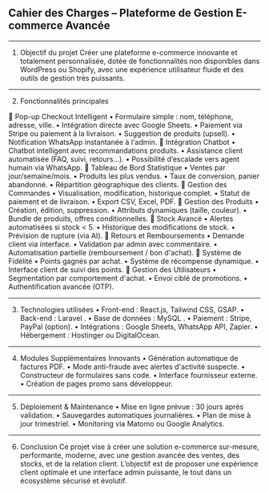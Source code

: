 ﻿## Cahier des Charges – Plateforme de Gestion E-commerce Avancée
________________________________________
1. Objectif du projet
Créer une plateforme e-commerce innovante et totalement personnalisée, dotée de fonctionnalités non disponibles dans WordPress ou Shopify, avec une expérience utilisateur fluide et des outils de gestion très puissants.
________________________________________
2. Fonctionnalités principales

🔹 Pop-up Checkout Intelligent
•	Formulaire simple : nom, téléphone, adresse, ville.
•	Intégration directe avec Google Sheets.
•	Paiement via Stripe ou paiement à la livraison.
•	Suggestion de produits (upsell).
•	Notification WhatsApp instantanée à l'admin.
🔹 Intégration Chatbot
•	Chatbot intelligent avec recommandations produits.
•	Assistance client automatisée (FAQ, suivi, retours...).
•	Possibilité d’escalade vers agent humain via WhatsApp.
🔹 Tableau de Bord Statistique
•	Ventes par jour/semaine/mois.
•	Produits les plus vendus.
•	Taux de conversion, panier abandonné.
•	Répartition géographique des clients.
🔹 Gestion des Commandes
•	Visualisation, modification, historique complet.
•	Statut de paiement et de livraison.
•	Export CSV, Excel, PDF.
🔹 Gestion des Produits
•	Création, édition, suppression.
•	Attributs dynamiques (taille, couleur).
•	Bundle de produits, offres conditionnelles.
🔹 Stock Avancé
•	Alertes automatisées si stock < 5.
•	Historique des modifications de stock.
•	Prévision de rupture (via AI).
🔹 Retours et Remboursements
•	Demande client via interface.
•	Validation par admin avec commentaire.
•	Automatisation partielle (remboursement / bon d'achat).
🔹 Système de Fidélité
•	Points gagnés par achat.
•	Système de récompense dynamique.
•	Interface client de suivi des points.
🔹 Gestion des Utilisateurs
•	Segmentation par comportement d'achat.
•	Envoi ciblé de promotions.
•	Authentification avancée (OTP).
________________________________________
3. Technologies utilisées
•	Front-end : React.js, Tailwind CSS, GSAP.
•	Back-end : Laravel .
•	Base de données : MySQL .
•	Paiement : Stripe, PayPal (option).
•	Intégrations : Google Sheets, WhatsApp API, Zapier.
•	Hébergement : Hostinger ou DigitalOcean.
________________________________________
4. Modules Supplémentaires Innovants
•	Génération automatique de factures PDF.
•	Mode anti-fraude avec alertes d'activité suspecte.
•	Constructeur de formulaires sans code.
•	Interface fournisseur externe.
•	Création de pages promo sans développeur.
________________________________________
5. Déploiement & Maintenance
•	Mise en ligne prévue : 30 jours après validation.
•	Sauvegardes automatiques journalières.
•	Plan de mise à jour trimestriel.
•	Monitoring via Matomo ou Google Analytics.
________________________________________
6. Conclusion
Ce projet vise à créer une solution e-commerce sur-mesure, performante, moderne, avec une gestion avancée des ventes, des stocks, et de la relation client. L’objectif est de proposer une expérience client optimale et une interface admin puissante, le tout dans un écosystème sécurisé et évolutif.

